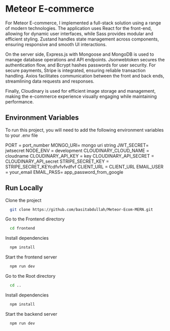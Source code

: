 
# Meteor E-commerce

For Meteor E-commerce, I implemented a full-stack solution using a range of modern technologies. The application uses React for the front-end, allowing for dynamic user interfaces, while Sass provides modular and efficient styling. Zustand handles state management across components, ensuring responsive and smooth UI interactions.

On the server side, Express.js with Mongoose and MongoDB is used to manage database operations and API endpoints. Jsonwebtoken secures the authentication flow, and Bcrypt hashes passwords for user security. For secure payments, Stripe is integrated, ensuring reliable transaction handling. Axios facilitates communication between the front and back ends, streamlining data requests and responses.

Finally, Cloudinary is used for efficient image storage and management, making the e-commerce experience visually engaging while maintaining performance.


## Environment Variables

To run this project, you will need to add the following environment variables to your .env file

PORT = port_number
MONGO_URI= mongo uri string
JWT_SECRET= jwtsecret
NODE_ENV = development
CLOUDINARY_CLOUD_NAME = cloudname
CLOUDINARY_API_KEY =  key
CLOUDINARY_API_SECRET = CLOUDINARY_API_secret
STRIPE_SECRET_KEY = STRIPE_SECRET_KEYcdfvfvfvdfvf
CLIENT_URL = CLIENT_URL
EMAIL_USER = your_email
EMAIL_PASS= app_password_from_google


## Run Locally

Clone the project

```bash
  git clone https://github.com/basitabdullah/Meteor-Ecom-MERN.git
```

Go to the Frontend directory

```bash
  cd frontend
```

Install dependencies

```bash
  npm install
```
Start the frontend server
```bash
  npm run dev
```
Go to the Root directory

```bash
  cd ..
```
Install dependencies
```bash
  npm install
```
Start the backend server
```bash
  npm run dev
```
